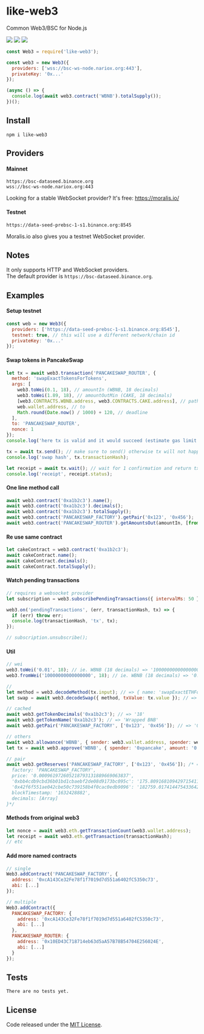 # like-web3

Common Web3/BSC for Node.js

![](https://img.shields.io/npm/v/like-web3.svg) ![](https://img.shields.io/npm/dt/like-web3.svg) ![](https://img.shields.io/github/license/LuKks/like-web3.svg)

```javascript
const Web3 = require('like-web3');

const web3 = new Web3({
  providers: ['wss://bsc-ws-node.nariox.org:443'],
  privateKey: '0x...'
});

(async () => {
  console.log(await web3.contract('WBNB').totalSupply());
})();
```

## Install
```
npm i like-web3
```

## Providers
#### Mainnet
```
https://bsc-dataseed.binance.org
wss://bsc-ws-node.nariox.org:443
```

Looking for a stable WebSocket provider? It's free: https://moralis.io/

#### Testnet
```
https://data-seed-prebsc-1-s1.binance.org:8545
```
Moralis.io also gives you a testnet WebSocket provider.

## Notes
It only supports HTTP and WebSocket providers.\
The default provider is `https://bsc-dataseed.binance.org`.

## Examples
#### Setup testnet
```javascript
const web = new Web3({
  providers: ['https://data-seed-prebsc-1-s1.binance.org:8545'],
  testnet: true, // this will use a different network/chain id
  privateKey: '0x...'
});
```

#### Swap tokens in PancakeSwap
```javascript
let tx = await web3.transaction('PANCAKESWAP_ROUTER', {
  method: 'swapExactTokensForTokens',
  args: [
    web3.toWei(0.1, 18), // amountIn (WBNB, 18 decimals)
    web3.toWei(1.89, 18), // amountOutMin (CAKE, 18 decimals)
    [web3.CONTRACTS.WBNB.address, web3.CONTRACTS.CAKE.address], // path (trade route)
    web.wallet.address, // to
    Math.round(Date.now() / 1000) + 120, // deadline
  ],
  to: 'PANCAKESWAP_ROUTER',
  nonce: 1
});
console.log('here tx is valid and it would succeed (estimate gas limit not failed)');

tx = await tx.send(); // make sure to send() otherwise tx will not happen
console.log('swap hash', tx.transactionHash);

let receipt = await tx.wait(); // wait for 1 confirmation and return tx details
console.log('receipt', receipt.status);
```

#### One line method call
```javascript
await web3.contract('0xa1b2c3').name();
await web3.contract('0xa1b2c3').decimals();
await web3.contract('0xa1b2c3').totalSupply();
await web3.contract('PANCAKESWAP_FACTORY').getPair('0x123', '0x456');
await web3.contract('PANCAKESWAP_ROUTER').getAmountsOut(amountIn, [from, to]);
```

#### Re use same contract
```javascript
let cakeContract = web3.contract('0xa1b2c3');
await cakeContract.name();
await cakeContract.decimals();
await cakeContract.totalSupply();
```

#### Watch pending transactions
```javascript
// requires a websocket provider
let subscription = web3.subscribePendingTransactions({ intervalMs: 50 });

web3.on('pendingTransactions', (err, transactionHash, tx) => {
  if (err) throw err;
  console.log(transactionHash, 'tx', tx);
});

// subscription.unsubscribe();
```

#### Util
```javascript
// wei
web3.toWei('0.01', 18); // ie. WBNB (18 decimals) => '10000000000000000'
web3.fromWei('10000000000000000', 18); // ie. WBNB (18 decimals) => '0.01'

//
let method = web3.decodeMethod(tx.input); // => { name: 'swapExactETHForTokens', ... }
let swap = await web3.decodeSwap({ method, txValue: tx.value }); // => { amountIn: '0.01', ... }

// cached
await web3.getTokenDecimals('0xa1b2c3'); // => '18'
await web3.getTokenName('0xa1b2c3'); // => 'Wrapped BNB'
await web3.getPair('PANCAKESWAP_FACTORY', ['0x123', '0x456']); // => '0x42f6f...'

// others
await web3.allowance('WBNB', { sender: web3.wallet.address, spender: web3.CONTRACTS.PANCAKESWAP_ROUTER }); // => '0.01'
let tx = await web3.approve('WBNB', { spender: '0xpancake', amount: '0.01', nonce: 1 }); // needs to tx.send(), etc

// pair
await web3.getReserves('PANCAKESWAP_FACTORY', ['0x123', '0x456']); /* => {
  factory: 'PANCAKESWAP_FACTORY',
  price: '0.000961972605218793131889669063837',
  '0xbb4cdb9cbd36b01bd1cbaebf2de08d9173bc095c': '175.809168109429715411',
  '0x42f6f551ae042cbe50c739158b4f0cac0edb9096': '182759.017414475433642737',
  blockTimestamp: '1632428882',
  decimals: [Array]
}*/
```

#### Methods from original web3
```javascript
let nonce = await web3.eth.getTransactionCount(web3.wallet.address);
let receipt = await web3.eth.getTransaction(transactionHash);
// etc
```

#### Add more named contracts
```javascript
// single
Web3.addContract('PANCAKESWAP_FACTORY', {
  address: '0xcA143Ce32Fe78f1f7019d7d551a6402fC5350c73',
  abi: [...]
});

// multiple
Web3.addContract({
  PANCAKESWAP_FACTORY: {
    address: '0xcA143Ce32Fe78f1f7019d7d551a6402fC5350c73',
    abi: [...]
  },
  PANCAKESWAP_ROUTER: {
    address: '0x10ED43C718714eb63d5aA57B78B54704E256024E',
    abi: [...]
  }
});
```

## Tests
```
There are no tests yet.
```

## License
Code released under the [MIT License](https://github.com/LuKks/like-web3/blob/master/LICENSE).
